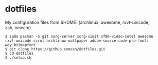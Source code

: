 # dotfiles
My configuration files from $HOME. (archlinux, awesome, rxvt-unicode, zsh, neovim)
```
$ sudo pacman -S git xorg-server xorg-xinit xf86-video-intel awesome rxvt-unicode scrot archlinux-wallpaper adobe-source-code-pro-fonts 
wqy-bitmapfont
$ git clone https://github.com/en/dotfiles.git
$ cd dotfiles
$ ./setup.sh
```
